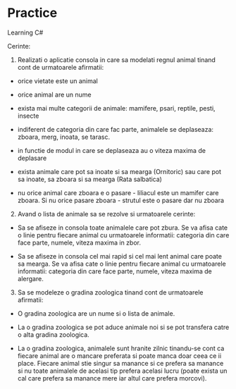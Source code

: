 # Practice
Learning C#

Cerinte:

1. Realizati o aplicatie consola in care sa modelati regnul animal tinand cont de urmatoarele afirmatii:

- orice vietate este un animal

- orice animal are un nume

- exista mai multe categorii de animale: mamifere, psari, reptile, pesti, insecte

- indiferent de categoria din care fac parte, animalele se deplaseaza: zboara, merg, inoata, se tarasc.

- in functie de modul in care se deplaseaza au o viteza maxima de deplasare

- exista animale care pot sa inoate si sa mearga (Ornitoric) sau care pot sa inoate, sa zboara si sa mearga (Rata salbatica)

- nu orice animal care zboara e o pasare - liliacul este un mamifer care zboara. Si nu orice pasare zboara - strutul este o pasare dar nu zboara

 

2. Avand o lista de animale sa se rezolve si urmatoarele cerinte:

- Sa se afiseze in consola toate animalele care pot zbura. Se va afisa cate o linie pentru fiecare animal cu urmatoarele informatii: categoria din care face parte, numele, viteza maxima in zbor.

- Sa se afiseze in consola cel mai rapid si cel mai lent animal care poate sa mearga. Se va afisa cate o linie pentru fiecare animal cu urmatoarele informatii: categoria din care face parte, numele, viteza maxima de alergare.

 

3. Sa se modeleze o gradina zoologica tinand cont de urmatoarele afirmatii:

- O gradina zoologica are un nume si o lista de animale.

- La o gradina zoologica se pot aduce animale noi si se pot transfera catre o alta gradina zoologica.

- La o gradina zoologica, animalele sunt hranite zilnic tinandu-se cont ca fiecare animal are o mancare preferata si poate manca doar ceea ce ii place. Fiecare animal stie singur sa manance si ce prefera sa manance si nu toate animalele de acelasi tip prefera acelasi lucru (poate exista un cal care prefera sa manance mere iar altul care prefera morcovi).